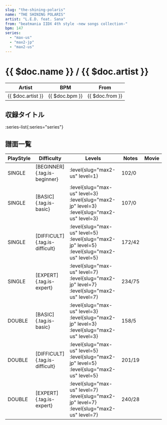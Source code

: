 ```yaml
---
slug: "the-shining-polaris"
name: "THE SHINING POLARIS"
artist: "L.E.D. feat. Sana"
from: "beatmania IIDX 4th style -new songs collection-"
bpm: 147
series:
  - "max-us"
  - "max2-jp"
  - "max2-us"
---
```


# {{ $doc.name }} / {{ $doc.artist }}

|Artist|BPM|From|
|------|---|----|
|{{ $doc.artist }}|{{ $doc.bpm }}|{{ $doc.from }}|

## 収録タイトル

:series-list{:series="series"}

## 譜面一覧

|PlayStyle|Difficulty|Levels|Notes|Movie|
|---------|----------|------|-----|-----|
|SINGLE|[BEGINNER]{.tag.is-beginner}|:level{slug="max2-us" level=1}|102/0||
|SINGLE|[BASIC]{.tag.is-basic}|:level{slug="max-us" level=3} :level{slug="max2-jp" level=3} :level{slug="max2-us" level=3}|107/0||
|SINGLE|[DIFFICULT]{.tag.is-difficult}|:level{slug="max-us" level=5} :level{slug="max2-jp" level=5} :level{slug="max2-us" level=5}|172/42||
|SINGLE|[EXPERT]{.tag.is-expert}|:level{slug="max-us" level=7} :level{slug="max2-jp" level=7} :level{slug="max2-us" level=7}|234/75||
|DOUBLE|[BASIC]{.tag.is-basic}|:level{slug="max-us" level=3} :level{slug="max2-jp" level=3} :level{slug="max2-us" level=3}|158/5||
|DOUBLE|[DIFFICULT]{.tag.is-difficult}|:level{slug="max-us" level=5} :level{slug="max2-jp" level=5} :level{slug="max2-us" level=5}|201/19||
|DOUBLE|[EXPERT]{.tag.is-expert}|:level{slug="max-us" level=7} :level{slug="max2-jp" level=7} :level{slug="max2-us" level=7}|240/28||
